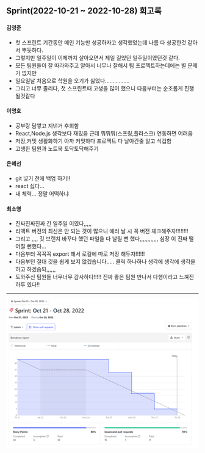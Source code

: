 ## Sprint(2022-10-21 ~ 2022-10-28) 회고록

<h4>김영준</h4>   
   
- 첫 스프린트 기간동안 메인 기능만 성공하자고 생각했었는데 나름 다 성공한것 같아서 뿌듯하다.                   
- 그렇지만 일주일이 이제까지 살아오면서 제일 길었던 일주일이였던것 같다.                     
- 모든 팀원들이 잘 따라와주고 알아서 너무나 잘해서 팀 프로젝트하는데에는 별 문제가 없지만   
- 일요일날 처음으로 학원을 오기가 싫었다................      
- 그리고 너무 졸리다, 첫 스프린트때 고생을 많이 했으니 다음부터는 순조롭게 진행될것같다      

<h4>이명호</h4>

- 공부랑 담쌓고 지낸거 후회함 
- React,Node.js 생각보다 재밌음 근데 뭐뭐뭐(스프링,플라스크) 연동하면 어려움
- 저장,커밋 생활화하기 아까 커밋하다 프로젝트 다 날아간줄 알고 식겁함
- 고생한 팀원과 노트북 토닥토닥해주기

<h4>은혜선</h4>

- git 넣기 전에 백업 하기!!
- react 싫다...
- 내 체력... 정말 어떡하냐 

<h4>최소영</h4>

- 진짜진짜진짜 긴 일주일 이였다,,,,,
- 리액트 버전의 최신은 안 되는 것이 많으니 에러 날 시 꼭 버전 체크해주자!!!!!!!!
- 그리고 ,,,, 깃 브랜치 바꾸다 했던 파일을 다 날릴 뻔 했다,,,,,,,,,,,, 심장 이 진짜 떨어질 뻔했다... 
- 다음부터 꼭꼭꼭 export 해서 로컬에 따로 저장 해두자!!!!!! 
- 다음부턴 절대 깃을 쉽게 보지 않겠습니다..... 클릭 하나하나 생각에 생각에 생각을 하고 하겠슴돠,,,,,,
- 도와주신 팀원들 너무너무 감사하다!!!!! 진짜 좋은 팀원 만나서 다행이라고 느껴진 하루 였다!!
---
![이미지](./Burndown_report(1주차).png)
